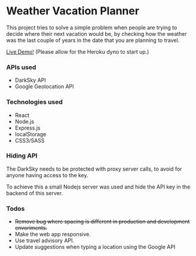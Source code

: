 # Weather Vacation Planner

This project tries to solve a simple problem when people are trying to decide where their next vacation would be, by checking how the weather was the last couple of years in the date that you are planning to travel.

[Live Demo!](https://frozen-fortress-91739.herokuapp.com/) (Please allow for the Heroku dyno to start up.)

### APIs used

- DarkSky API
- Google Geolocation API

### Technologies used

- React
- Node.js
- Express.js
- localStorage
- CSS3/SASS

### Hiding API

The DarkSky needs to be protected with proxy server calls, to avoid for anyone having access to the key.

To achieve this a small Nodejs server was used and hide the API key in the backend of this server.

### Todos

- ~~Remove bug where spacing is different in production and development envoriments.~~
- Make the web app responsive.
- Use travel advisory API.
- Update suggestions when typing a location using the Google API
